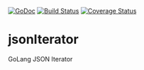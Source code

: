 [![GoDoc](http://godoc.org/github.com/omotto/basicCron?status.png)](http://godoc.org/github.com/omotto/jsonIterator)
[![Build Status](https://travis-ci.com/omotto/basicCron.svg?branch=main)](https://travis-ci.com/omotto/jsonIterator)
[![Coverage Status](https://coveralls.io/repos/github/omotto/basicCron/badge.svg)](https://coveralls.io/github/omotto/jsonIterator)

# jsonIterator
GoLang JSON Iterator
